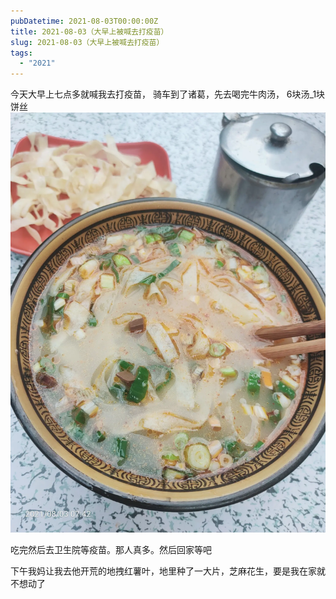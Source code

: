 ```yaml
---
pubDatetime: 2021-08-03T00:00:00Z
title: 2021-08-03（大早上被喊去打疫苗）
slug: 2021-08-03（大早上被喊去打疫苗）
tags:
  - "2021"
---
```


今天大早上七点多就喊我去打疫苗，
骑车到了诸葛，先去喝完牛肉汤，
6块汤\_1块饼丝
![](../../img/6904315-38ebfc5afb9a7ad5.jpg)

吃完然后去卫生院等疫苗。那人真多。然后回家等吧

下午我妈让我去他开荒的地拽红薯叶，地里种了一大片，芝麻花生，要是我在家就不想动了
